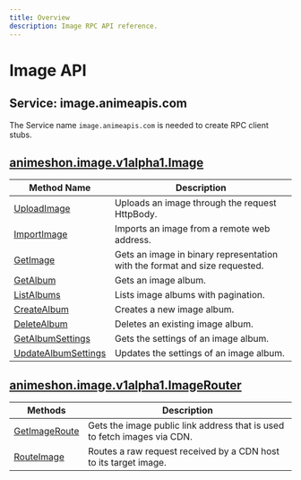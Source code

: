 ```yaml
---
title: Overview
description: Image RPC API reference.
---
```


# Image API

## Service: image.animeapis.com

The Service name `image.animeapis.com` is needed to create RPC client stubs.

## [animeshon.image.v1alpha1.Image](/image/docs/reference/rpc/animeshon.image.v1alpha1#animeshon.image.v1alpha1.Image)

| Method Name | Description |
| ----------- | ------------|
| [UploadImage](/image/docs/reference/rpc/animeshon.image.v1alpha1#animeshon.image.v1alpha1.Image.UploadImage) | Uploads an image through the request HttpBody. |
| [ImportImage](/image/docs/reference/rpc/animeshon.image.v1alpha1#animeshon.image.v1alpha1.Image.ImportImage) | Imports an image from a remote web address. |
| [GetImage](/image/docs/reference/rpc/animeshon.image.v1alpha1#animeshon.image.v1alpha1.Image.GetImage) | Gets an image in binary representation with the format and size requested. |
| [GetAlbum](/image/docs/reference/rpc/animeshon.image.v1alpha1#animeshon.image.v1alpha1.Image.GetAlbum) | Gets an image album. |
| [ListAlbums](/image/docs/reference/rpc/animeshon.image.v1alpha1#animeshon.image.v1alpha1.Image.ListAlbums) | Lists image albums with pagination. |
| [CreateAlbum](/image/docs/reference/rpc/animeshon.image.v1alpha1#animeshon.image.v1alpha1.Image.CreateAlbum) | Creates a new image album. |
| [DeleteAlbum](/image/docs/reference/rpc/animeshon.image.v1alpha1#animeshon.image.v1alpha1.Image.DeleteAlbum) | Deletes an existing image album. |
| [GetAlbumSettings](/image/docs/reference/rpc/animeshon.image.v1alpha1#animeshon.image.v1alpha1.Image.GetAlbumSettings) | Gets the settings of an image album. |
| [UpdateAlbumSettings](/image/docs/reference/rpc/animeshon.image.v1alpha1#animeshon.image.v1alpha1.Image.UpdateAlbumSettings) | Updates the settings of an image album. |


<a name="animeshon.image.v1alpha1.ImageRouter"></a>

## [animeshon.image.v1alpha1.ImageRouter](/image/docs/reference/rpc/animeshon.image.v1alpha1#animeshon.image.v1alpha1.ImageRouter)

| Methods | Description |
| ----------- | ------------|
| [GetImageRoute](/image/docs/reference/rpc/animeshon.image.v1alpha1#animeshon.image.v1alpha1.ImageRouter.GetImageRoute) | Gets the image public link address that is used to fetch images via CDN. |
| [RouteImage](/image/docs/reference/rpc/animeshon.image.v1alpha1#animeshon.image.v1alpha1.ImageRouter.RouteImage) | Routes a raw request received by a CDN host to its target image. |
